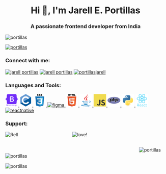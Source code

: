 <h1 align="center">Hi 👋, I'm Jarell E. Portillas</h1>
<h3 align="center">A passionate frontend developer from India</h3>

<p align="left"> <img src="https://komarev.com/ghpvc/?username=portillas&label=Profile%20views&color=0e75b6&style=flat" alt="portillas" /> </p>

<p align="left"> <a href="https://github.com/ryo-ma/github-profile-trophy"><img src="https://github-profile-trophy.vercel.app/?username=portillas" alt="portillas" /></a> </p>

<h3 align="left">Connect with me:</h3>
<p align="left">
<a href="https://linkedin.com/in/jarell portillas" target="blank"><img align="center" src="https://raw.githubusercontent.com/rahuldkjain/github-profile-readme-generator/master/src/images/icons/Social/linked-in-alt.svg" alt="jarell portillas" height="30" width="40" /></a>
<a href="https://fb.com/jarell portillas" target="blank"><img align="center" src="https://raw.githubusercontent.com/rahuldkjain/github-profile-readme-generator/master/src/images/icons/Social/facebook.svg" alt="jarell portillas" height="30" width="40" /></a>
<a href="https://instagram.com/portillasjarell" target="blank"><img align="center" src="https://raw.githubusercontent.com/rahuldkjain/github-profile-readme-generator/master/src/images/icons/Social/instagram.svg" alt="portillasjarell" height="30" width="40" /></a>
</p>

<h3 align="left">Languages and Tools:</h3>
<p align="left"> <a href="https://getbootstrap.com" target="_blank" rel="noreferrer"> <img src="https://raw.githubusercontent.com/devicons/devicon/master/icons/bootstrap/bootstrap-plain-wordmark.svg" alt="bootstrap" width="40" height="40"/> </a> <a href="https://www.cprogramming.com/" target="_blank" rel="noreferrer"> <img src="https://raw.githubusercontent.com/devicons/devicon/master/icons/c/c-original.svg" alt="c" width="40" height="40"/> </a> <a href="https://www.w3schools.com/css/" target="_blank" rel="noreferrer"> <img src="https://raw.githubusercontent.com/devicons/devicon/master/icons/css3/css3-original-wordmark.svg" alt="css3" width="40" height="40"/> </a> <a href="https://www.figma.com/" target="_blank" rel="noreferrer"> <img src="https://www.vectorlogo.zone/logos/figma/figma-icon.svg" alt="figma" width="40" height="40"/> </a> <a href="https://www.w3.org/html/" target="_blank" rel="noreferrer"> <img src="https://raw.githubusercontent.com/devicons/devicon/master/icons/html5/html5-original-wordmark.svg" alt="html5" width="40" height="40"/> </a> <a href="https://www.java.com" target="_blank" rel="noreferrer"> <img src="https://raw.githubusercontent.com/devicons/devicon/master/icons/java/java-original.svg" alt="java" width="40" height="40"/> </a> <a href="https://developer.mozilla.org/en-US/docs/Web/JavaScript" target="_blank" rel="noreferrer"> <img src="https://raw.githubusercontent.com/devicons/devicon/master/icons/javascript/javascript-original.svg" alt="javascript" width="40" height="40"/> </a> <a href="https://www.php.net" target="_blank" rel="noreferrer"> <img src="https://raw.githubusercontent.com/devicons/devicon/master/icons/php/php-original.svg" alt="php" width="40" height="40"/> </a> <a href="https://www.python.org" target="_blank" rel="noreferrer"> <img src="https://raw.githubusercontent.com/devicons/devicon/master/icons/python/python-original.svg" alt="python" width="40" height="40"/> </a> <a href="https://reactjs.org/" target="_blank" rel="noreferrer"> <img src="https://raw.githubusercontent.com/devicons/devicon/master/icons/react/react-original-wordmark.svg" alt="react" width="40" height="40"/> </a> <a href="https://reactnative.dev/" target="_blank" rel="noreferrer"> <img src="https://reactnative.dev/img/header_logo.svg" alt="reactnative" width="40" height="40"/> </a> </p>

<h3 align="left">Support:</h3>
<p><a href="https://www.buymeacoffee.com/Rell"> <img align="left" src="https://cdn.buymeacoffee.com/buttons/v2/default-yellow.png" height="50" width="210" alt="Rell" /></a><a href="https://ko-fi.com/love!"> <img align="left" src="https://cdn.ko-fi.com/cdn/kofi3.png?v=3" height="50" width="210" alt="love!" /></a></p><br><br>

<p><img align="left" src="https://github-readme-stats.vercel.app/api/top-langs?username=portillas&show_icons=true&locale=en&layout=compact" alt="portillas" /></p>

<p>&nbsp;<img align="center" src="https://github-readme-stats.vercel.app/api?username=portillas&show_icons=true&locale=en" alt="portillas" /></p>

<p><img align="center" src="https://github-readme-streak-stats.herokuapp.com/?user=portillas&" alt="portillas" /></p>
